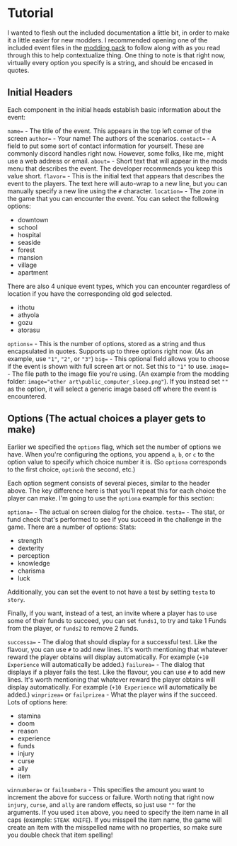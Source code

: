 # Tutorial

I wanted to flesh out the included documentation a little bit, in order to make it a little easier for new modders.  I recommended opening one of the included event files in the [modding pack](https://www.wohgame.com/modding.zip) to follow along with as you read through this to help contextualize thing.  One thing to note is that right now, virtually every option you specify is a string, and should be encased in quotes.

## Initial Headers

Each component in the initial heads establish basic information about the event:

`name=` - The title of the event.  This appears in the top left corner of the screen
`author=` - Your name! The authors of the scenarios.
`contact=` - A field to put some sort of contact information for yourself.  These are commonly discord handles right now. However, some folks, like me, might use a web address or email.
`about=` - Short text that will appear in the mods menu that describes the event.  The developer recommends you keep this value short.
`flavor=` - This is the initial text that appears that describes the event to the players.  The text here will auto-wrap to a new line, but you can manually specify a new line using the `#` character.
`location=` - The zone in the game that you can encounter the event.  You can select the following options:
* downtown
* school
* hospital
* seaside
* forest
* mansion
* village
* apartment

There are also 4 unique event types, which you can encounter regardless of location if you have the corresponding old god selected.
* ithotu
* athyola
* gozu
* atorasu

`options=` - This is the number of options, stored as a string and thus encapsulated in quotes.  Supports up to three options right now.  (As an example, use `"1"`, `"2"`, or `"3"`)
`big=` - This optional field allows you to choose if the event is shown with full screen art or not.  Set this to `"1"` to use.
`image=` - The file path to the image file you're using.  (An example from the modding folder: `image="other art\public_computer_sleep.png"`).  If you instead set `""` as the option, it will select a generic image based off where the event is encountered.

## Options (The actual choices a player gets to make)

Earlier we specified the `options` flag, which set the number of options we have.  When you're configuring the options, you append `a`, `b`, or `c` to the option value to specify which choice number it is.  (So `optiona` corresponds to the first choice, `optionb` the second, etc.)

Each option segment consists of several pieces, similar to the header above.  The key difference here is that you'll repeat this for each choice the player can make. I'm going to use the `optiona` example for this section:

`optiona=` - The actual on screen dialog for the choice.
`testa=` - The stat, or fund check that's performed to see if you succeed in the challenge in the game.  There are a number of options:
Stats:
* strength
* dexterity
* perception
* knowledge
* charisma
* luck

Additionally, you can set the event to not have a test by setting `testa` to `story`.

Finally, if you want, instead of a test, an invite where a player has to use some of their funds to succeed, you can set `funds1`, to try and take 1 Funds from the player, or `funds2` to remove 2 funds.

`successa=` - The dialog that should display for a successful test. Like the flavour, you can use `#` to add new lines. It's worth mentioning that whatever reward the player obtains will display automatically.  For example (`+10 Experience` will automatically be added.)
`failurea=` - The dialog that displays if a player fails the test. Like the flavour, you can use `#` to add new lines. It's worth mentioning that whatever reward the player obtains will display automatically.  For example (`+10 Experience` will automatically be added.)
`winprizea=` or `failprizea` - What the player wins if the succeed.  Lots of options here:
* stamina
* doom
* reason
* experience
* funds
* injury
* curse
* ally
* item

`winnumbera=` or `failnumbera` - This specifies the amount you want to increment the above for success or failure.  Worth noting that right now `injury`, `curse`, and `ally` are random effects, so just use `""` for the arguments.  If you used `item` above, you need to specify the item name in all caps (example: `STEAK KNIFE`). If you misspell the item name, the game will create an item with the misspelled name with no properties, so make sure you double check that item spelling!


